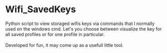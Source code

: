 # Wifi_SavedKeys
Python script to view storaged wifis keys via commands that I normally used on the windows cmd. Let's you choose between visualize the key for all saved profiles or for one profile in particular.\
\
Developed for fun, it may come up as a usefull little tool.
